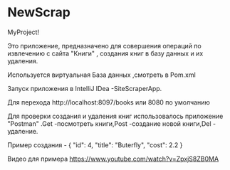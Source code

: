 # NewScrap
MyProject!

Это приложение, предназначено для совершения операций по извлечению c сайта "Книги" , создания книг в базу данных и их удаления.

Используется виртуальная База данных ,смотреть в Pom.xml

Запуск приложения в IntelliJ IDea -SiteScraperApp.

Для перехода http://localhost:8097/books
или 8080 по умолчанию 

Для проверки создания и удаления книг использовалось приложение "Postman" .Get -посмотреть книги,Post -создание новой книги,Del - удаление.

Пример создания - { "id": 4, "title": "Buterfly", "cost": 2.2 }

Видео для примера https://www.youtube.com/watch?v=ZpxjS8ZB0MA
